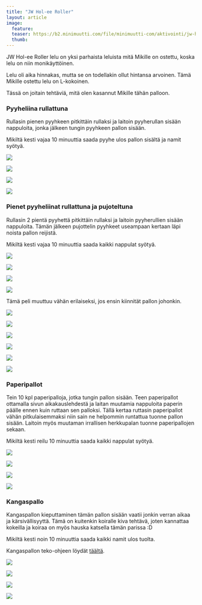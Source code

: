 ```yaml
---
title: "JW Hol-ee Roller"
layout: article
image:
  feature:
  teaser: https://b2.minimuutti.com/file/minimuutti-com/aktivointi/jw-hol-ee-roller/DSC49928%20%282%29-245px.jpg
  thumb:
---
```


JW Hol-ee Roller lelu on yksi parhaista leluista mitä Mikille on ostettu, koska lelu on niin monikäyttöinen.

Lelu oli aika hinnakas, mutta se on todellakin ollut hintansa arvoinen. Tämä Mikille ostettu lelu on L-kokoinen.

Tässä on joitain tehtäviä, mitä olen kasannut Mikille tähän palloon.

### Pyyheliina rullattuna

Rullasin pienen pyyhkeen pitkittäin rullaksi ja laitoin pyyherullan sisään nappuloita, jonka jälkeen tungin pyyhkeen pallon sisään.

Mikiltä kesti vajaa 10 minuuttia saada pyyhe ulos pallon sisältä ja namit syötyä.

![](https://b2.minimuutti.com/file/minimuutti-com/aktivointi/jw-hol-ee-roller/DSC49928%20%282%29-800px.jpg)

![](https://b2.minimuutti.com/file/minimuutti-com/aktivointi/jw-hol-ee-roller/DSC49955-800px.jpg)

![](https://b2.minimuutti.com/file/minimuutti-com/aktivointi/jw-hol-ee-roller/DSC49971-800px.jpg)

![](https://b2.minimuutti.com/file/minimuutti-com/aktivointi/jw-hol-ee-roller/DSC49998-800px.jpg)

### Pienet pyyheliinat rullattuna ja pujoteltuna

Rullasin 2 pientä pyyhettä pitkittäin rullaksi ja laitoin pyyherullien sisään nappuloita. Tämän jälkeen pujottelin pyyhkeet useampaan kertaan läpi noista pallon reijistä.

Mikiltä kesti vajaa 10 minuuttia saada kaikki nappulat syötyä.

![](https://b2.minimuutti.com/file/minimuutti-com/aktivointi/jw-hol-ee-roller/DSC49111-800px.jpg)

![](https://b2.minimuutti.com/file/minimuutti-com/aktivointi/jw-hol-ee-roller/DSC49161-800px.jpg)

![](https://b2.minimuutti.com/file/minimuutti-com/aktivointi/jw-hol-ee-roller/DSC49184-800px.jpg)

![](https://b2.minimuutti.com/file/minimuutti-com/aktivointi/jw-hol-ee-roller/DSC49932-800px.jpg)

Tämä peli muuttuu vähän erilaiseksi, jos ensin kiinnität pallon johonkin.

![](https://b2.minimuutti.com/file/minimuutti-com/aktivointi/jw-hol-ee-roller/DS61676-800px.jpg)

![](https://b2.minimuutti.com/file/minimuutti-com/aktivointi/jw-hol-ee-roller/DS61697-800px.jpg)

![](https://b2.minimuutti.com/file/minimuutti-com/aktivointi/jw-hol-ee-roller/DS61712-800px.jpg)

![](https://b2.minimuutti.com/file/minimuutti-com/aktivointi/jw-hol-ee-roller/DS61720-800px.jpg)

![](https://b2.minimuutti.com/file/minimuutti-com/aktivointi/jw-hol-ee-roller/DS61723-800px.jpg)

![](https://b2.minimuutti.com/file/minimuutti-com/aktivointi/jw-hol-ee-roller/DS61786-800px.jpg)

### Paperipallot

Tein 10 kpl paperipalloja, jotka tungin pallon sisään. Teen paperipallot ottamalla sivun aikakauslehdestä ja laitan muutamia nappuloita paperin päälle ennen kuin ruttaan sen palloksi. Tällä kertaa ruttasin paperipallot vähän pitkulaisemmaksi niin sain ne helpommin runtattua tuonne pallon sisään. Laitoin myös muutaman irrallisen herkkupalan tuonne paperipallojen sekaan.

Mikiltä kesti reilu 10 minuuttia saada kaikki nappulat syötyä.

![](https://b2.minimuutti.com/file/minimuutti-com/aktivointi/jw-hol-ee-roller/DSC50433-800px.jpg)

![](https://b2.minimuutti.com/file/minimuutti-com/aktivointi/jw-hol-ee-roller/DSC50450-800px.jpg)

![](https://b2.minimuutti.com/file/minimuutti-com/aktivointi/jw-hol-ee-roller/DSC50501-800px.jpg)

![](https://b2.minimuutti.com/file/minimuutti-com/aktivointi/jw-hol-ee-roller/DSC50583-800px.jpg)

### Kangaspallo

Kangaspallon kieputtaminen tämän pallon sisään vaatii jonkin verran aikaa ja kärsivällisyyttä. Tämä on kuitenkin koiralle kiva tehtävä, joten kannattaa kokeilla ja koiraa on myös hauska katsella tämän parissa :D

Mikiltä kesti noin 10 minuuttia saada kaikki namit ulos tuolta.

Kangaspallon teko-ohjeen löydät [täältä](/aktivointi/kangaspallo/).

![](https://b2.minimuutti.com/file/minimuutti-com/aktivointi/jw-hol-ee-roller/DSC50828-800px.jpg)

![](https://b2.minimuutti.com/file/minimuutti-com/aktivointi/jw-hol-ee-roller/DSC50836-800px.jpg)

![](https://b2.minimuutti.com/file/minimuutti-com/aktivointi/jw-hol-ee-roller/DSC50960-800px.jpg)

![](https://b2.minimuutti.com/file/minimuutti-com/aktivointi/jw-hol-ee-roller/DSC51045-800px.jpg)
